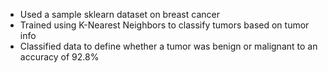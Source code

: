 - Used a sample sklearn dataset on breast cancer 
- Trained using K-Nearest Neighbors to classify tumors based on tumor info
- Classified data to define whether a tumor was benign or malignant to an accuracy of 92.8%
